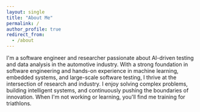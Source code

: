 ```yaml
---
layout: single
title: "About Me"
permalink: /
author_profile: true
redirect_from:
  - /about
---
```


I'm a software engineer and researcher passionate about AI-driven testing and data analysis in the automotive industry. With a strong foundation in software engineering and hands-on experience in machine learning, embedded systems, and large-scale software testing, I thrive at the intersection of research and industry. I enjoy solving complex problems, building intelligent systems, and continuously pushing the boundaries of innovation. When I'm not working or learning, you'll find me training for triathlons.
